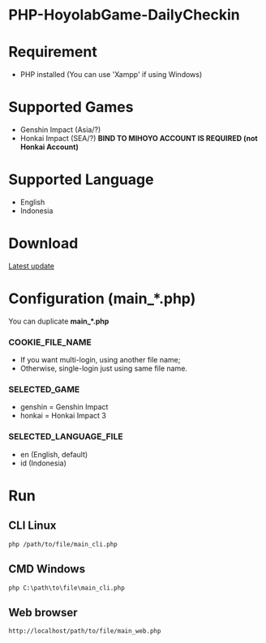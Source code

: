 PHP-HoyolabGame-DailyCheckin
===========================

# Requirement
- PHP installed (You can use 'Xampp' if using Windows)

# Supported Games
- Genshin Impact (Asia/?)
- Honkai Impact (SEA/?) **BIND TO MIHOYO ACCOUNT IS REQUIRED (not Honkai Account)**

# Supported Language
- English
- Indonesia

# Download
[Latest update](https://github.com/DOTzX/PHP-HoyolabGame-DailyCheckin/archive/refs/heads/master.zip)

# Configuration (main_*.php)
You can duplicate **main_*.php**
### COOKIE_FILE_NAME
- If you want multi-login, using another file name;
- Otherwise, single-login just using same file name.
### SELECTED_GAME
- genshin = Genshin Impact
- honkai = Honkai Impact 3
### SELECTED_LANGUAGE_FILE
- en (English, default)
- id (Indonesia)

# Run
## CLI Linux
```
php /path/to/file/main_cli.php
```
## CMD Windows
```
php C:\path\to\file\main_cli.php
```
## Web browser
```
http://localhost/path/to/file/main_web.php
```
